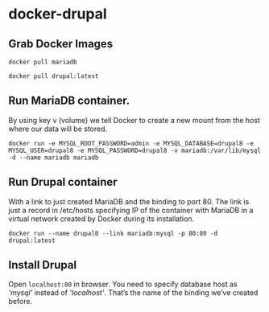 # docker-drupal

## Grab Docker Images

`docker pull mariadb`

`docker pull drupal:latest`

## Run MariaDB container.
By using key v (volume) we tell Docker to create a new mount from the host where our data will be stored.

`docker run -e MYSQL_ROOT_PASSWORD=admin -e MYSQL_DATABASE=drupal8 -e MYSQL_USER=drupal8 -e MYSQL_PASSWORD=drupal8 -v mariadb:/var/lib/mysql -d --name mariadb mariadb`

## Run Drupal container
With a link to just created MariaDB and the binding to port 80. The link is just a record in /etc/hosts specifying IP of the container with MariaDB in a virtual network created by Docker during its installation.

`docker run --name drupal8 --link mariadb:mysql -p 80:80 -d drupal:latest`

## Install Drupal 
Open `localhost:80` in browser. You need to specify database host as *'mysql'* instead of *'localhost'*. That’s the name of the binding we’ve created before.

